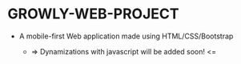 # GROWLY-WEB-PROJECT

- A mobile-first Web application made using HTML/CSS/Bootstrap

  - =>  Dynamizations with javascript will be added soon!  <=
